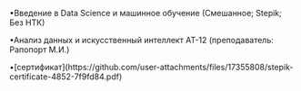 <p>•Введение в Data Science и машинное обучение (Смешанное; Stepik; Без НТК)</p>
<p>•Анализ данных и искусственный интеллект АТ-12 (преподаватель: Рапопорт М.И.)</p>
•[сертификат](https://github.com/user-attachments/files/17355808/stepik-certificate-4852-7f9fd84.pdf)

<img src="https://stepik.org/certificate/7f9fd84099c23c0a13db14053415e9f894e6fabd.png?resolution=medium" alt="">
